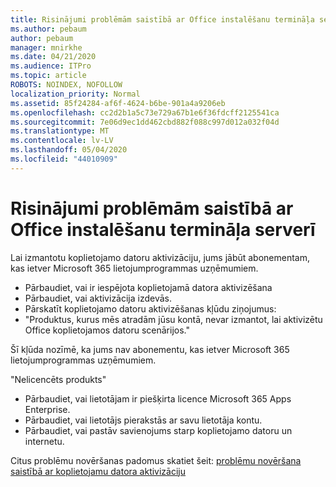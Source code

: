 ```yaml
---
title: Risinājumi problēmām saistībā ar Office instalēšanu termināļa serverī
ms.author: pebaum
author: pebaum
manager: mnirkhe
ms.date: 04/21/2020
ms.audience: ITPro
ms.topic: article
ROBOTS: NOINDEX, NOFOLLOW
localization_priority: Normal
ms.assetid: 85f24284-af6f-4624-b6be-901a4a9206eb
ms.openlocfilehash: cc2d2b1a5c73e729a67b1e6f36fdcff2125541ca
ms.sourcegitcommit: 7e06d9ec1dd462cbd882f088c997d012a032f04d
ms.translationtype: MT
ms.contentlocale: lv-LV
ms.lasthandoff: 05/04/2020
ms.locfileid: "44010909"
---
```

# <a name="solutions-for-issues-around-installing-office-on-a-terminal-server"></a>Risinājumi problēmām saistībā ar Office instalēšanu termināļa serverī

Lai izmantotu koplietojamo datoru aktivizāciju, jums jābūt abonementam, kas ietver Microsoft 365 lietojumprogrammas uzņēmumiem.
  
- Pārbaudiet, vai ir iespējota koplietojamā datora aktivizēšana
- Pārbaudiet, vai aktivizācija izdevās.
- Pārskatīt koplietojamo datoru aktivizēšanas kļūdu ziņojumus:
- "Produktus, kurus mēs atradām jūsu kontā, nevar izmantot, lai aktivizētu Office koplietojamos datoru scenārijos."
  
Šī kļūda nozīmē, ka jums nav abonementu, kas ietver Microsoft 365 lietojumprogrammas uzņēmumiem.

"Nelicencēts produkts"

- Pārbaudiet, vai lietotājam ir piešķirta licence Microsoft 365 Apps Enterprise.
- Pārbaudiet, vai lietotājs pierakstās ar savu lietotāja kontu.
- Pārbaudiet, vai pastāv savienojums starp koplietojamo datoru un internetu.

Citus problēmu novēršanas padomus skatiet šeit: [problēmu novēršana saistībā ar koplietojamu datora aktivizāciju](https://docs.microsoft.com/DeployOffice/troubleshoot-shared-computer-activation)